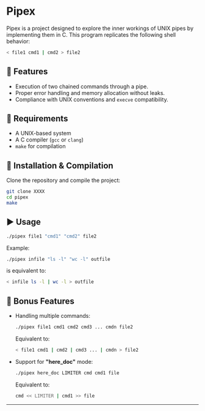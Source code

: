 # Pipex

Pipex is a project designed to explore the inner workings of UNIX pipes by implementing them in C. This program replicates the following shell behavior:  

```sh
< file1 cmd1 | cmd2 > file2
```

## 🚀 Features  
- Execution of two chained commands through a pipe.  
- Proper error handling and memory allocation without leaks.  
- Compliance with UNIX conventions and `execve` compatibility.  

## 📌 Requirements  
- A UNIX-based system  
- A C compiler (`gcc` or `clang`)  
- `make` for compilation  

## 🔧 Installation & Compilation  
Clone the repository and compile the project:  
```sh
git clone XXXX
cd pipex
make
```

## ▶️ Usage  
```sh
./pipex file1 "cmd1" "cmd2" file2
```
Example:  
```sh
./pipex infile "ls -l" "wc -l" outfile
```
is equivalent to:  
```sh
< infile ls -l | wc -l > outfile
```

## 🎯 Bonus Features  
- Handling multiple commands:  
  ```sh
  ./pipex file1 cmd1 cmd2 cmd3 ... cmdn file2
  ```
  Equivalent to:  
  ```sh
  < file1 cmd1 | cmd2 | cmd3 ... | cmdn > file2
  ```

- Support for **"here_doc"** mode:  
  ```sh
  ./pipex here_doc LIMITER cmd cmd1 file
  ```
  Equivalent to:  
  ```sh
  cmd << LIMITER | cmd1 >> file
  ```

---

